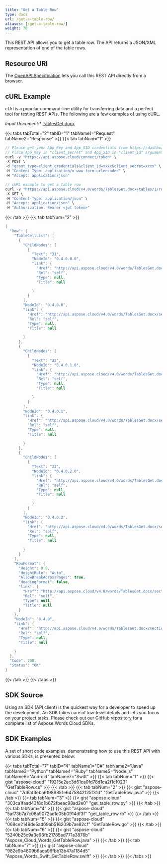 ```yaml
---
title: "Get a Table Row"
type: docs
url: /get-a-table-row/
aliases: [/get-a-table-row/]
weight: 70
---
```


This REST API allows you to get a table row. The API returns a JSON/XML representation of one of the table rows.

## Resource URI

The [OpenAPI Specification](https://apireference.aspose.cloud/words/#/Tables/GetTableRow) lets you call this REST API directly from a browser.

## cURL Example

cUrl is a popular command-line utility for transferring data and a perfect tool for testing REST APIs. The following are a few examples of using cURL.

*Input Document:** [TablesGet.docx](attachments/885355/1180119.docx)

{{< tabs tabTotal="2" tabID="1" tabName1="Request" tabName2="Response" >}}
{{< tab tabNum="1" >}}
```java
// Please get your App_Key and App_SID credentials from https://dashboard.aspose.cloud/#/apps.
// Place App_Key in "client_secret" and App_SID in "client_id" argument.
curl -v "https://api.aspose.cloud/connect/token" \
-X POST \
-d "grant_type=client_credentials&client_id=xxxx&client_secret=xxxx" \
-H "Content-Type: application/x-www-form-urlencoded" \
-H "Accept: application/json"

// cURL example to get a table row
curl -v "https://api.aspose.cloud/v4.0/words/TablesGet.docx/tables/1/rows/0" \
-X GET \
-H "Content-Type: application/json" \
-H "Accept: application/json" \
-H "Authorization: Bearer <jwt token>"
```

{{< /tab >}}
{{< tab tabNum="2" >}}
```java
{
  "Row": {
    "TableCellList": [
      {
        "ChildNodes": [
          {
            "Text": "31",
            "NodeId": "0.4.0.0.0",
            "link": {
              "Href": "http://api.aspose.cloud/v4.0/words/TablesGet.docx/sections/0/tables/1/rows/0/cells/0/paragraphs/0",
              "Rel": "self",
              "Type": null,
              "Title": null

            }
          }
        ],
        "NodeId": "0.4.0.0",
        "link": {
          "Href": "http://api.aspose.cloud/v4.0/words/TablesGet.docx/sections/0/tables/1/rows/0/cells/0",
          "Rel": "self",
          "Type": null,
          "Title": null

        }
      },
      {
        "ChildNodes": [
          {
            "Text": "32",
            "NodeId": "0.4.0.1.0",
            "link": {
              "Href": "http://api.aspose.cloud/v4.0/words/TablesGet.docx/sections/0/tables/1/rows/0/cells/1/paragraphs/0",
              "Rel": "self",
              "Type": null,
              "Title": null

            }
          }
        ],
        "NodeId": "0.4.0.1",
        "link": {
          "Href": "http://api.aspose.cloud/v4.0/words/TablesGet.docx/sections/0/tables/1/rows/0/cells/1",
          "Rel": "self",
          "Type": null,
          "Title": null

        }
      },
      {
        "ChildNodes": [
          {
            "Text": "33",
            "NodeId": "0.4.0.2.0",
            "link": {
              "Href": "http://api.aspose.cloud/v4.0/words/TablesGet.docx/sections/0/tables/1/rows/0/cells/2/paragraphs/0",
              "Rel": "self",
              "Type": null,
              "Title": null

            }
          }
        ],
        "NodeId": "0.4.0.2",
        "link": {
          "Href": "http://api.aspose.cloud/v4.0/words/TablesGet.docx/sections/0/tables/1/rows/0/cells/2",
          "Rel": "self",
          "Type": null,
          "Title": null

        }
      }
    ],
    "RowFormat": {
      "Height": 0.0,
      "HeightRule": "Auto",
      "AllowBreakAcrossPages": true,
      "HeadingFormat": false,
      "link": {
        "Href": "http://api.aspose.cloud/v4.0/words/TablesGet.docx/sections/0/tables/1/rows/0/rowformat",
        "Rel": "self",
        "Type": null,
        "Title": null
      }
    },
    "NodeId": "0.4.0",
    "link": {
      "Href": "http://api.aspose.cloud/v4.0/words/TablesGet.docx/sections/0/tables/1/rows/0",
      "Rel": "self",
      "Type": null,
      "Title": null

    }
  },
  "Code": 200,
  "Status": "OK"
}
```

{{< /tab >}}
{{< /tabs >}}
## SDK Source

Using an SDK (API client) is the quickest way for a developer to speed up the development. An SDK takes care of low-level details and lets you focus on your project tasks. Please check out our [GitHub repository](https://github.com/aspose-words-cloud) for a complete list of Aspose.Words Cloud SDKs.

## SDK Examples

A set of short code examples, demonstrating how to use this REST API with various SDKs, is presented below:

{{< tabs tabTotal="7" tabID="4" tabName1="C#" tabName2="Java" tabName3="Python" tabName4="Ruby" tabName5="Node.js" tabName6="Android" tabName7="Swift" >}}
{{< tab tabNum="1" >}}
{{< gist "aspose-cloud" "19215e2ac3d61ca0fd78d1ca2f1c1023" "GetTableRow.cs" >}}
{{< /tab >}}
{{< tab tabNum="2" >}}
{{< gist "aspose-cloud" "7d6af3eba6f989851e6475842125f31d" "GetTableRow.java" >}}
{{< /tab >}}
{{< tab tabNum="3" >}}
{{< gist "aspose-cloud" "303ca1faad43f8d1b672fbeac98ad2e0" "get_table_row.py" >}}
{{< /tab >}}
{{< tab tabNum="4" >}}
{{< gist "aspose-cloud" "5af73b7a7c08a9072ac1c05b0914df3f" "get_table_row.rb" >}}
{{< /tab >}}
{{< tab tabNum="5" >}}
{{< gist "aspose-cloud" "068ce2149de5ad69ab516209b7ae82cf" "GetTableRow.go" >}}
{{< /tab >}}
{{< tab tabNum="6" >}}
{{< gist "aspose-cloud" "5240b25c9a3e98fb21785ad771a3876b" "Aspose_Cloud_Words_GetTableRow.java" >}}
{{< /tab >}}
{{< tab tabNum="7" >}}
{{< gist "aspose-cloud" "982e9b4809b6aca96fbb13b47a1184d5" "Aspose_Words_Swift_GetTableRow.swift" >}}
{{< /tab >}}
{{< /tabs >}}
